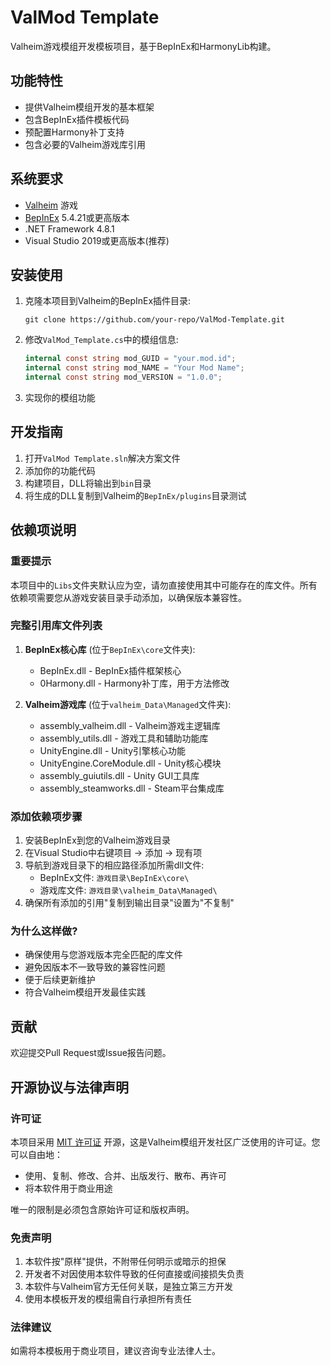 # ValMod Template

Valheim游戏模组开发模板项目，基于BepInEx和HarmonyLib构建。

## 功能特性

- 提供Valheim模组开发的基本框架
- 包含BepInEx插件模板代码
- 预配置Harmony补丁支持
- 包含必要的Valheim游戏库引用

## 系统要求

- [Valheim](https://store.steampowered.com/app/892970/Valheim/) 游戏
- [BepInEx](https://github.com/BepInEx/BepInEx) 5.4.21或更高版本
- .NET Framework 4.8.1
- Visual Studio 2019或更高版本(推荐)

## 安装使用

1. 克隆本项目到Valheim的BepInEx插件目录:
   ```
   git clone https://github.com/your-repo/ValMod-Template.git
   ```
2. 修改`ValMod_Template.cs`中的模组信息:
   ```csharp
   internal const string mod_GUID = "your.mod.id";
   internal const string mod_NAME = "Your Mod Name"; 
   internal const string mod_VERSION = "1.0.0";
   ```
3. 实现你的模组功能

## 开发指南

1. 打开`ValMod Template.sln`解决方案文件
2. 添加你的功能代码
3. 构建项目，DLL将输出到`bin`目录
4. 将生成的DLL复制到Valheim的`BepInEx/plugins`目录测试

## 依赖项说明

### 重要提示
本项目中的`Libs`文件夹默认应为空，请勿直接使用其中可能存在的库文件。所有依赖项需要您从游戏安装目录手动添加，以确保版本兼容性。

### 完整引用库文件列表
1. **BepInEx核心库** (位于`BepInEx\core`文件夹):
   - BepInEx.dll - BepInEx插件框架核心
   - 0Harmony.dll - Harmony补丁库，用于方法修改

2. **Valheim游戏库** (位于`valheim_Data\Managed`文件夹):
   - assembly_valheim.dll - Valheim游戏主逻辑库
   - assembly_utils.dll - 游戏工具和辅助功能库
   - UnityEngine.dll - Unity引擎核心功能
   - UnityEngine.CoreModule.dll - Unity核心模块
   - assembly_guiutils.dll - Unity GUI工具库
   - assembly_steamworks.dll - Steam平台集成库

### 添加依赖项步骤
1. 安装BepInEx到您的Valheim游戏目录
2. 在Visual Studio中右键项目 → 添加 → 现有项
3. 导航到游戏目录下的相应路径添加所需dll文件:
   - BepInEx文件: `游戏目录\BepInEx\core\`
   - 游戏库文件: `游戏目录\valheim_Data\Managed\`
4. 确保所有添加的引用"复制到输出目录"设置为"不复制"

### 为什么这样做?
- 确保使用与您游戏版本完全匹配的库文件
- 避免因版本不一致导致的兼容性问题
- 便于后续更新维护
- 符合Valheim模组开发最佳实践

## 贡献

欢迎提交Pull Request或Issue报告问题。

## 开源协议与法律声明

### 许可证
本项目采用 [MIT 许可证](LICENSE) 开源，这是Valheim模组开发社区广泛使用的许可证。您可以自由地：

- 使用、复制、修改、合并、出版发行、散布、再许可
- 将本软件用于商业用途

唯一的限制是必须包含原始许可证和版权声明。

### 免责声明
1. 本软件按"原样"提供，不附带任何明示或暗示的担保
2. 开发者不对因使用本软件导致的任何直接或间接损失负责
3. 本软件与Valheim官方无任何关联，是独立第三方开发
4. 使用本模板开发的模组需自行承担所有责任

### 法律建议
如需将本模板用于商业项目，建议咨询专业法律人士。
